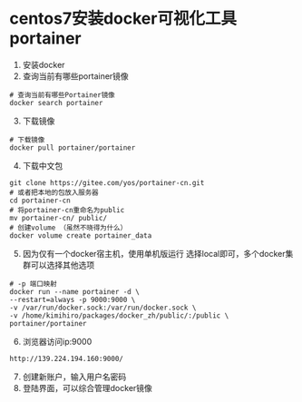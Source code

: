 # centos7安装docker可视化工具portainer

1. 安装docker
2. 查询当前有哪些portainer镜像

```
# 查询当前有哪些Portainer镜像
docker search portainer
```

3. 下载镜像

```
# 下载镜像
docker pull portainer/portainer
```

4. 下载中文包

```
git clone https://gitee.com/yos/portainer-cn.git
# 或者把本地的包放入服务器
cd portainer-cn
# 将portainer-cn重命名为public
mv portainer-cn/ public/
# 创建volume （虽然不晓得为什么）
docker volume create portainer_data
```



5. 因为仅有一个docker宿主机，使用单机版运行 选择local即可，多个docker集群可以选择其他选项

```
# -p 端口映射
docker run --name portainer -d \
--restart=always -p 9000:9000 \
-v /var/run/docker.sock:/var/run/docker.sock \
-v /home/kimihiro/packages/docker_zh/public/:/public \
portainer/portainer
```



6. 浏览器访问ip:9000

```
http://139.224.194.160:9000/
```



7. 创建新账户，输入用户名密码
8. 登陆界面，可以综合管理docker镜像